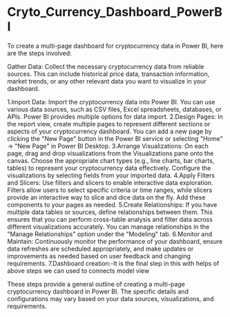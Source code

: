 # Cryto_Currency_Dashboard_PowerBI

To create a multi-page dashboard for cryptocurrency data in Power BI, here are the steps involved:

Gather Data: Collect the necessary cryptocurrency data from reliable sources. This can include historical price data, transaction information, market trends, or any other relevant data you want to visualize in your dashboard.

1.Import Data: Import the cryptocurrency data into Power BI. You can use various data sources, such as CSV files, Excel spreadsheets, databases, or APIs. Power BI provides multiple options for data import.
2.Design Pages: In the report view, create multiple pages to represent different sections or aspects of your cryptocurrency dashboard. You can add a new page by clicking the "New Page" button in the Power BI service or selecting "Home" -> "New Page" in Power BI Desktop.
3.Arrange Visualizations: On each page, drag and drop visualizations from the Visualizations pane onto the canvas. Choose the appropriate chart types (e.g., line charts, bar charts, tables) to represent your cryptocurrency data effectively. Configure the visualizations by selecting fields from your imported data.
4.Apply Filters and Slicers: Use filters and slicers to enable interactive data exploration. Filters allow users to select specific criteria or time ranges, while slicers provide an interactive way to slice and dice data on the fly. Add these components to your pages as needed.
5.Create Relationships: If you have multiple data tables or sources, define relationships between them. This ensures that you can perform cross-table analysis and filter data across different visualizations accurately. You can manage relationships in the "Manage Relationships" option under the "Modeling" tab.
6.Monitor and Maintain: Continuously monitor the performance of your dashboard, ensure data refreshes are scheduled appropriately, and make updates or improvements as needed based on user feedback and changing requirements.
7.Dashboard creation:-It is the final step in this with helps of above steps we can used to connects model view

These steps provide a general outline of creating a multi-page cryptocurrency dashboard in Power BI. The specific details and configurations may vary based on your data sources, visualizations, and requirements.
